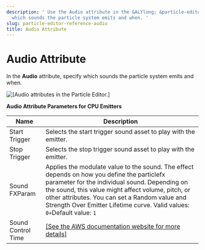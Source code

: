 ```yaml
---
description: ' Use the Audio attribute in the &ALYlong; &particle-editor; to specify
  which sounds the particle system emits and when. '
slug: particle-editor-reference-audio
title: Audio Attribute
---
```

# Audio Attribute<a name="particle-editor-reference-audio"></a>

In the **Audio** attribute, specify which sounds the particle system emits and when\.

![\[Audio attributes in the Particle Editor.\]](/images/userguide/particles/particle-editor-audio.png)


**Audio Attribute Parameters for CPU Emitters**  

| Name | Description | 
| --- | --- | 
| Start Trigger | Selects the start trigger sound asset to play with the emitter\. | 
| Stop Trigger | Selects the stop trigger sound asset to play with the emitter\. | 
| Sound FXParam | Applies the modulate value to the sound\. The effect depends on how you define the particlefx parameter for the individual sound\. Depending on the sound, this value might affect volume, pitch, or other attributes\. You can set a Random value and Strength Over Emitter Lifetime curve\. Valid values: `0+`Default value: `1`  | 
| Sound Control Time |  [\[See the AWS documentation website for more details\]](http://docs.aws.amazon.com/lumberyard/latest/userguide/particle-editor-reference-audio.html)  | 